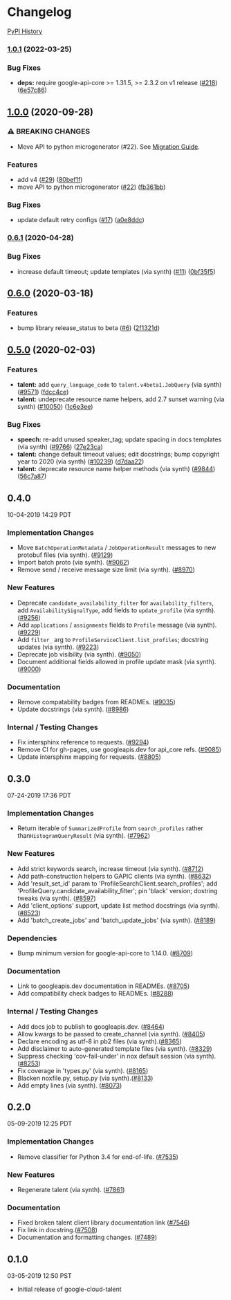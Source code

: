# Changelog

[PyPI History][1]

[1]: https://pypi.org/project/google-cloud-talent/#history

### [1.0.1](https://github.com/googleapis/python-talent/compare/v1.0.0...v1.0.1) (2022-03-25)


### Bug Fixes

* **deps:** require google-api-core >= 1.31.5, >= 2.3.2 on v1 release ([#218](https://github.com/googleapis/python-talent/issues/218)) ([6e57c86](https://github.com/googleapis/python-talent/commit/6e57c869e09253dc7dfe09ebb2f193856aeb6939))

## [1.0.0](https://www.github.com/googleapis/python-talent/compare/v0.6.1...v1.0.0) (2020-09-28)


### ⚠ BREAKING CHANGES

* Move API to python microgenerator (#22). See [Migration Guide](https://github.com/googleapis/python-talent/blob/master/UPGRADING.md).

### Features

* add v4 ([#29](https://www.github.com/googleapis/python-talent/issues/29)) ([80bef1f](https://www.github.com/googleapis/python-talent/commit/80bef1f07d38785aa1dc32a66e34d54d3ef04591))
* move API to python microgenerator ([#22](https://www.github.com/googleapis/python-talent/issues/22)) ([fb361bb](https://www.github.com/googleapis/python-talent/commit/fb361bbde03edc6ab0d3bc0f83d0af61c4f783d5))


### Bug Fixes

* update default retry configs ([#17](https://www.github.com/googleapis/python-talent/issues/17)) ([a0e8ddc](https://www.github.com/googleapis/python-talent/commit/a0e8ddcb5706da9b470f4f5962a7a9cf3bd09f0a))

### [0.6.1](https://www.github.com/googleapis/python-talent/compare/v0.6.0...v0.6.1) (2020-04-28)


### Bug Fixes

* increase default timeout; update templates (via synth) ([#11](https://www.github.com/googleapis/python-talent/issues/11)) ([0bf35f5](https://www.github.com/googleapis/python-talent/commit/0bf35f54ce026613fc7c2a1772d983866291d09a))

## [0.6.0](https://www.github.com/googleapis/python-talent/compare/v0.5.0...v0.6.0) (2020-03-18)


### Features

* bump library release_status to beta ([#6](https://www.github.com/googleapis/python-talent/issues/6)) ([2f1321d](https://www.github.com/googleapis/python-talent/commit/2f1321d1a9c76ca53fded6487d36e5496ed3d23c))

## [0.5.0](https://www.github.com/googleapis/python-talent/compare/v0.4.0...v0.5.0) (2020-02-03)


### Features

* **talent:** add `query_language_code` to `talent.v4beta1.JobQuery` (via synth) ([#9571](https://www.github.com/googleapis/python-talent/issues/9571)) ([fdcc4ce](https://www.github.com/googleapis/python-talent/commit/fdcc4ce17b1ba3a784984e70ec4bcd04ed5554d2))
* **talent:** undeprecate resource name helpers, add 2.7 sunset warning (via synth)  ([#10050](https://www.github.com/googleapis/python-talent/issues/10050)) ([1c6e3ee](https://www.github.com/googleapis/python-talent/commit/1c6e3eee6b4d4d0004ffb38d4fde69f147bbd969))


### Bug Fixes

* **speech:** re-add unused speaker_tag; update spacing in docs templates (via synth) ([#9766](https://www.github.com/googleapis/python-talent/issues/9766)) ([27e23ca](https://www.github.com/googleapis/python-talent/commit/27e23ca47d753983732d5a20e6fe2052c14c2a92))
* **talent:** change default timeout values; edit docstrings; bump copyright year to 2020 (via synth) ([#10239](https://www.github.com/googleapis/python-talent/issues/10239)) ([d7daa22](https://www.github.com/googleapis/python-talent/commit/d7daa2283d83ce959f010998ab2c44402f573293))
* **talent:** deprecate resource name helper methods (via synth) ([#9844](https://www.github.com/googleapis/python-talent/issues/9844)) ([56c7a87](https://www.github.com/googleapis/python-talent/commit/56c7a8796510b75242e4d5863be907b484e75578))

## 0.4.0

10-04-2019 14:29 PDT

### Implementation Changes
- Move `BatchOperationMetadata` / `JobOperationResult` messages to new protobuf files (via synth). ([#9129](https://github.com/googleapis/google-cloud-python/pull/9129))
- Import batch proto (via synth).  ([#9062](https://github.com/googleapis/google-cloud-python/pull/9062))
- Remove send / receive message size limit (via synth). ([#8970](https://github.com/googleapis/google-cloud-python/pull/8970))

### New Features
- Deprecate `candidate_availability_filter` for `availability_filters`, add `AvailabilitySignalType`, add fields to `update_profile` (via synth). ([#9256](https://github.com/googleapis/google-cloud-python/pull/9256))
- Add `applications` / `assignments` fields to `Profile` message (via synth). ([#9229](https://github.com/googleapis/google-cloud-python/pull/9229))
- Add `filter_` arg to `ProfileServiceClient.list_profiles`; docstring updates (via synth). ([#9223](https://github.com/googleapis/google-cloud-python/pull/9223))
- Deprecate job visibility (via synth). ([#9050](https://github.com/googleapis/google-cloud-python/pull/9050))
- Document additional fields allowed in profile update mask (via synth). ([#9000](https://github.com/googleapis/google-cloud-python/pull/9000))

### Documentation
- Remove compatability badges from READMEs. ([#9035](https://github.com/googleapis/google-cloud-python/pull/9035))
- Update docstrings (via synth). ([#8986](https://github.com/googleapis/google-cloud-python/pull/8986))

### Internal / Testing Changes
- Fix intersphinx reference to requests. ([#9294](https://github.com/googleapis/google-cloud-python/pull/9294))
- Remove CI for gh-pages, use googleapis.dev for api_core refs. ([#9085](https://github.com/googleapis/google-cloud-python/pull/9085))
- Update intersphinx mapping for requests. ([#8805](https://github.com/googleapis/google-cloud-python/pull/8805))

## 0.3.0

07-24-2019 17:36 PDT


### Implementation Changes
- Return iterable of `SummarizedProfile` from `search_profiles` rather than`HistogramQueryResult` (via synth). ([#7962](https://github.com/googleapis/google-cloud-python/pull/7962))

### New Features
- Add strict keywords search, increase timeout (via synth). ([#8712](https://github.com/googleapis/google-cloud-python/pull/8712))
- Add path-construction helpers to GAPIC clients (via synth). ([#8632](https://github.com/googleapis/google-cloud-python/pull/8632))
- Add 'result_set_id' param to 'ProfileSearchClient.search_profiles'; add 'ProfileQuery.candidate_availability_filter'; pin 'black' version; dostring tweaks (via synth). ([#8597](https://github.com/googleapis/google-cloud-python/pull/8597))
- Add 'client_options' support, update list method docstrings (via synth). ([#8523](https://github.com/googleapis/google-cloud-python/pull/8523))
- Add 'batch_create_jobs' and 'batch_update_jobs' (via synth). ([#8189](https://github.com/googleapis/google-cloud-python/pull/8189))

### Dependencies
- Bump minimum version for google-api-core to 1.14.0. ([#8709](https://github.com/googleapis/google-cloud-python/pull/8709))

### Documentation
- Link to googleapis.dev documentation in READMEs. ([#8705](https://github.com/googleapis/google-cloud-python/pull/8705))
- Add compatibility check badges to READMEs. ([#8288](https://github.com/googleapis/google-cloud-python/pull/8288))

### Internal / Testing Changes
- Add docs job to publish to googleapis.dev. ([#8464](https://github.com/googleapis/google-cloud-python/pull/8464))
- Allow kwargs to be passed to create_channel (via synth). ([#8405](https://github.com/googleapis/google-cloud-python/pull/8405))
- Declare encoding as utf-8 in pb2 files (via synth).([#8365](https://github.com/googleapis/google-cloud-python/pull/8365))
- Add disclaimer to auto-generated template files (via synth). ([#8329](https://github.com/googleapis/google-cloud-python/pull/8329))
- Suppress checking 'cov-fail-under' in nox default session (via synth).  ([#8253](https://github.com/googleapis/google-cloud-python/pull/8253))
- Fix coverage in 'types.py' (via synth). ([#8165](https://github.com/googleapis/google-cloud-python/pull/8165))
- Blacken noxfile.py, setup.py (via synth).([#8133](https://github.com/googleapis/google-cloud-python/pull/8133))
- Add empty lines (via synth). ([#8073](https://github.com/googleapis/google-cloud-python/pull/8073))

## 0.2.0

05-09-2019 12:25 PDT


### Implementation Changes
- Remove classifier for Python 3.4 for end-of-life. ([#7535](https://github.com/googleapis/google-cloud-python/pull/7535))

### New Features
- Regenerate talent (via synth). ([#7861](https://github.com/googleapis/google-cloud-python/pull/7861))

### Documentation
- Fixed broken talent client library documentation link ([#7546](https://github.com/googleapis/google-cloud-python/pull/7546))
- Fix link in docstring.([#7508](https://github.com/googleapis/google-cloud-python/pull/7508))
- Documentation and formatting changes. ([#7489](https://github.com/googleapis/google-cloud-python/pull/7489))

## 0.1.0

03-05-2019 12:50 PST

- Initial release of google-cloud-talent
